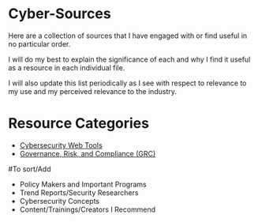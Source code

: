 # Cyber-Sources
Here are a collection of sources that I have engaged with or find useful in no particular order.

I will do my best to explain the significance of each and why I find it useful as a resource in each individual file.

I will also update this list periodically as I see with respect to relevance to my use and my perceived relevance to the industry.


# Resource Categories
- [Cybersecurity Web Tools](Tools.md)
- [Governance, Risk, and Compliance (GRC)](GRC.md)

#To sort/Add
- Policy Makers and Important Programs
- Trend Reports/Security Researchers
- Cybersecurity Concepts
- Content/Trainings/Creators I Recommend

